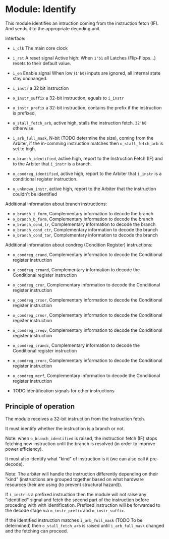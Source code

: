 # Module: Identify

This module identifies an intruction coming from the instruction fetch (IF).
And sends it to the appropriate decoding unit.

Interface:
- `i_clk` The main core clock
- `i_rst` A reset signal
Active high: When `1'b1` all Latches (Flip-Flops...) resets to their default value.
- `i_en` Enable signal
When low (`1'b0`) inputs are ignored, all internal state stay unchanged.
- `i_instr` a 32 bit instruction

- `o_instr_suffix` a 32-bit instruction, eguals to `i_instr`
- `o_instr_prefix` a 32-bit instruction, contains the prefix if the instruction is prefixed,

- `o_stall_fetch_arb`, active high, stalls the instruction fetch.
  `32'b0` otherwise.
- `i_arb_full_mask`, N-bit (TODO determine the size), coming from the Arbiter, if the in-comming
  instruction matches then `o_stall_fetch_arb` is set to high.  

- `o_branch_identified`, active high, report to the Instruction Fetch (IF) and to the Arbiter
that `i_instr` is a branch.
- `o_condreg_identified`, active high, report to the Arbiter that `i_instr` is a
  conditional register instruction.
- `o_unknown_instr`, active high, report to the Arbiter that the instruction couldn't be identified

Additional information about branch instructions:
- `o_branch_i_form`, Complementary information to decode the branch
- `o_branch_b_form`, Complementary information to decode the branch
- `o_branch_cond_lr`, Complementary information to decode the branch
- `o_branch_cond_ctr`, Complementary information to decode the branch
- `o_branch_cond_tar`, Complementary information to decode the branch

Additional information about condreg (Condition Register) instructions:
- `o_condreg_crand`, Complementary information to decode the Conditional register instruction
- `o_condreg_crnand`, Complementary information to decode the Conditional register instruction
- `o_condreg_cror`, Complementary information to decode the Conditional register instruction
- `o_condreg_crxor`, Complementary information to decode the Conditional register instruction
- `o_condreg_crnor`, Complementary information to decode the Conditional register instruction
- `o_condreg_creqv`, Complementary information to decode the Conditional register instruction
- `o_condreg_crandc`, Complementary information to decode the Conditional register instruction
- `o_condreg_crorc`, Complementary information to decode the Conditional register instruction
- `o_condreg_mcrf`, Complementary information to decode the Conditional register instruction

- TODO identification signals for other instructions

## Principle of operation
The module receives a 32-bit instruction from the Instruction fetch.

It must identify whether the instruction is a branch or not.

Note: when `o_branch_identified` is raised, the instruction fetch (IF) stops fetching new
instruction until the branch is resolved (in order to improve power efficiency).

It must also identify what "kind" of instruction is it (we can also call it pre-decode).

Note: The arbiter will handle the instruction differently depending on their "kind" (instructions
are grouped together based on what hardware resources their are using (to prevent structural hazard)).

If `i_instr` is a prefixed instruction then the module will not raise any "identified" signal and
fetch the second part of the instruction before proceding with with identification. Prefixed
instruction will be forwarded to the decode stage via `o_instr_prefix` and `o_instr_suffix`.

If the identified instruction matches `i_arb_full_mask` (TODO To be determined) then
`o_stall_fetch_arb` is raised until `i_arb_full_mask` changed and the fetching can proceed.
